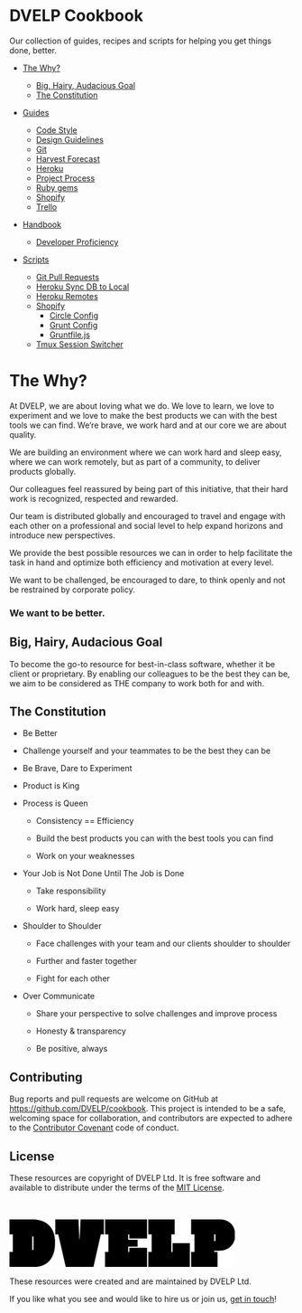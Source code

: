 # DVELP Cookbook

Our collection of guides, recipes and scripts for helping you get things done,
better.

* [The Why?](#the-why)
  * [Big, Hairy, Audacious Goal](#big-hairy-audacious-goal)
  * [The Constitution](#the-constitution)

* [Guides](/guides)
  * [Code Style](/guides/code-style/Readme.md)
  * [Design Guidelines](/guides/design-guidelines.md)
  * [Git](/guides/Git.md)
  * [Harvest Forecast](/guides/harvest-forecast.md)
  * [Heroku](/guides/Heroku%20Pipeline.md)
  * [Project Process](/guides/project-process.md)
  * [Ruby gems](/guides/Creating%20Ruby%20Gems%20bespoke%20for%20DVELP.md)
  * [Shopify](/guides/Shopify.md)
  * [Trello](/guides/trello.md)

* [Handbook](/handbook)
  * [Developer Proficiency](/handbook/developer-proficiency.md)

* [Scripts](/scripts)
  * [Git Pull Requests](/scripts/git_merge_pull_request.sh)
  * [Heroku Sync DB to Local](/scripts/heroku_sync_db_to_local.sh)
  * [Heroku Remotes](/scripts/git_heroku_add.sh)
  * [Shopify](/scripts/shopify)
    * [Circle Config](/scripts/shopify/circle.yml)
    * [Grunt Config](/scripts/shopify/config.yml)
    * [Gruntfile.js](/scripts/shopify/gruntfile.js)
  * [Tmux Session Switcher](/scripts/tmux-session-switch.sh)

# The Why?
At DVELP, we are about loving what we do. We love to learn, we love to
experiment and we love to make the best products we can with the best tools we
can find. We’re brave, we work hard and at our core we are about quality.

We are building an environment where we can work hard and sleep easy, where we
can work remotely, but as part of a community, to deliver products globally.

Our colleagues feel reassured by being part of this initiative, that their hard
work is recognized, respected and rewarded.

Our team is distributed globally and encouraged to travel and engage with each
other on a professional and social level to help expand horizons and introduce
new perspectives.

We provide the best possible resources we can in order to help facilitate the
task in hand and optimize both efficiency and motivation at every level.

We want to be challenged, be encouraged to dare, to think openly and not be
restrained by corporate policy.

### We want to be better.

## Big, Hairy, Audacious Goal
To become the go-to resource for best-in-class software, whether it be client or
proprietary. By enabling our colleagues to be the best they can be, we aim to be
considered as THE company to work both for and with.

## The Constitution

* Be Better

 * Challenge yourself and your teammates to be the best they can be

* Be Brave, Dare to Experiment

* Product is King

* Process is Queen

  * Consistency == Efficiency

  * Build the best products you can with the best tools you can find

  * Work on your weaknesses

* Your Job is Not Done Until The Job is Done

  * Take responsibility

  * Work hard, sleep easy

* Shoulder to Shoulder

  * Face challenges with your team and our clients shoulder to shoulder

  * Further and faster together

  * Fight for each other

* Over Communicate

  * Share your perspective to solve challenges and improve process

  * Honesty & transparency

  * Be positive, always

## Contributing

Bug reports and pull requests are welcome on GitHub at https://github.com/DVELP/cookbook. This project is intended to be a safe, welcoming space for collaboration, and contributors are expected to adhere to the [Contributor Covenant](http://contributor-covenant.org/) code of conduct.

## License

These resources are copyright of DVELP Ltd. It is free software and available to distribute under the terms of the [MIT License](http://opensource.org/licenses/MIT).

<br></br>
[![alt text](https://raw.githubusercontent.com/DVELP/cookbook/master/assets/dvelp-logo.png "DVELP logo")](http://dvelp.co.uk)

These resources were created and are maintained by DVELP Ltd.

If you like what you see and would like to hire us or join us, [get in touch](http://dvelp.co.uk)!
